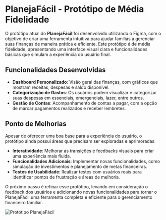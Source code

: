 # PlanejaFácil - Protótipo de Média Fidelidade

O protótipo atual do **PlanejaFácil** foi desenvolvido utilizando o Figma, com o objetivo de criar uma ferramenta intuitiva para ajudar famílias a gerenciar suas finanças de maneira prática e eficiente. Este protótipo é de média fidelidade, apresentando uma interface visual clara e funcionalidades básicas que simulam a experiência do usuário final.

## Funcionalidades Desenvolvidas

- **Dashboard Personalizado**: Visão geral das finanças, com gráficos que mostram receitas, despesas e saldo disponível.
- **Categorização de Gastos**: Os usuários podem visualizar e categorizar suas despesas em essenciais, emergenciais, lazer, entre outros.
- **Gestão de Contas**: Acompanhamento de contas a pagar, com a opção de marcar pagamentos realizados e receber lembretes.

## Ponto de Melhorias

Apesar de oferecer uma boa base para a experiência do usuário, o protótipo ainda possui áreas que precisam ser exploradas e aprimoradas:

- **Interatividade**: Melhorar as transições e feedbacks visuais para criar uma experiência mais fluida.
- **Funcionalidades Adicionais**: Implementar novas funcionalidades, como simulação de investimentos e planejamento de metas financeiras.
- **Testes de Usabilidade**: Realizar testes com usuários reais para identificar pontos de frustração e áreas de melhoria.

O próximo passo é refinar esse protótipo, levando em consideração o feedback dos usuários e adicionando novas funcionalidades para tornar o PlanejaFácil uma ferramenta completa e eficiente para o gerenciamento financeiro familiar.

![Protótipo PlanejaFácil](path/to/your/image.png)
